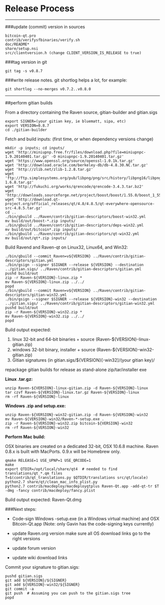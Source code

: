 Release Process
====================

* * *

###update (commit) version in sources


	bitcoin-qt.pro
	contrib/verifysfbinaries/verify.sh
	doc/README*
	share/setup.nsi
	src/clientversion.h (change CLIENT_VERSION_IS_RELEASE to true)

###tag version in git

	git tag -s v0.8.7

###write release notes. git shortlog helps a lot, for example:

	git shortlog --no-merges v0.7.2..v0.8.0

* * *

##perform gitian builds

 From a directory containing the Raven source, gitian-builder and gitian.sigs
  
	export SIGNER=(your gitian key, ie bluematt, sipa, etc)
	export VERSION=0.8.7
	cd ./gitian-builder

 Fetch and build inputs: (first time, or when dependency versions change)

	mkdir -p inputs; cd inputs/
	wget 'http://miniupnp.free.fr/files/download.php?file=miniupnpc-1.9.20140401.tar.gz' -O miniupnpc-1.9.20140401.tar.gz'
	wget 'https://www.openssl.org/source/openssl-1.0.1k.tar.gz'
	wget 'http://download.oracle.com/berkeley-db/db-4.8.30.NC.tar.gz'
	wget 'http://zlib.net/zlib-1.2.8.tar.gz'
	wget 'ftp://ftp.simplesystems.org/pub/libpng/png/src/history/libpng16/libpng-1.6.8.tar.gz'
	wget 'http://fukuchi.org/works/qrencode/qrencode-3.4.3.tar.bz2'
	wget 'http://downloads.sourceforge.net/project/boost/boost/1.55.0/boost_1_55_0.tar.bz2'
	wget 'http://download.qt-project.org/official_releases/qt/4.8/4.8.5/qt-everywhere-opensource-src-4.8.5.tar.gz'
	cd ..
	./bin/gbuild ../Raven/contrib/gitian-descriptors/boost-win32.yml
	mv build/out/boost-*.zip inputs/
	./bin/gbuild ../Raven/contrib/gitian-descriptors/deps-win32.yml
	mv build/out/bitcoin*.zip inputs/
	./bin/gbuild ../Raven/contrib/gitian-descriptors/qt-win32.yml
	mv build/out/qt*.zip inputs/

 Build Ravend and Raven-qt on Linux32, Linux64, and Win32:
  
	./bin/gbuild --commit Raven=v${VERSION} ../Raven/contrib/gitian-descriptors/gitian.yml
	./bin/gsign --signer $SIGNER --release ${VERSION} --destination ../gitian.sigs/ ../Raven/contrib/gitian-descriptors/gitian.yml
	pushd build/out
	zip -r Raven-${VERSION}-linux.zip *
	mv Raven-${VERSION}-linux.zip ../../
	popd
	./bin/gbuild --commit Raven=v${VERSION} ../Raven/contrib/gitian-descriptors/gitian-win32.yml
	./bin/gsign --signer $SIGNER --release ${VERSION}-win32 --destination ../gitian.sigs/ ../Raven/contrib/gitian-descriptors/gitian-win32.yml
	pushd build/out
	zip -r Raven-${VERSION}-win32.zip *
	mv Raven-${VERSION}-win32.zip ../../
	popd

  Build output expected:

  1. linux 32-bit and 64-bit binaries + source (Raven-${VERSION}-linux-gitian.zip)
  2. windows 32-bit binary, installer + source (Raven-${VERSION}-win32-gitian.zip)
  3. Gitian signatures (in gitian.sigs/${VERSION}[-win32]/(your gitian key)/

repackage gitian builds for release as stand-alone zip/tar/installer exe

**Linux .tar.gz:**

	unzip Raven-${VERSION}-linux-gitian.zip -d Raven-${VERSION}-linux
	tar czvf Raven-${VERSION}-linux.tar.gz Raven-${VERSION}-linux
	rm -rf Raven-${VERSION}-linux

**Windows .zip and setup.exe:**

	unzip Raven-${VERSION}-win32-gitian.zip -d Raven-${VERSION}-win32
	mv Raven-${VERSION}-win32/Raven-*-setup.exe .
	zip -r Raven-${VERSION}-win32.zip bitcoin-${VERSION}-win32
	rm -rf Raven-${VERSION}-win32

**Perform Mac build:**

  OSX binaries are created on a dedicated 32-bit, OSX 10.6.8 machine.
  Raven 0.8.x is built with MacPorts.  0.9.x will be Homebrew only.

	qmake RELEASE=1 USE_UPNP=1 USE_QRCODE=1
	make
	export QTDIR=/opt/local/share/qt4  # needed to find translations/qt_*.qm files
	T=$(contrib/qt_translations.py $QTDIR/translations src/qt/locale)
	python2.7 share/qt/clean_mac_info_plist.py
	python2.7 contrib/macdeploy/macdeployqtplus Raven-Qt.app -add-qt-tr $T -dmg -fancy contrib/macdeploy/fancy.plist

 Build output expected: Raven-Qt.dmg

###Next steps:

* Code-sign Windows -setup.exe (in a Windows virtual machine) and
  OSX Bitcoin-Qt.app (Note: only Gavin has the code-signing keys currently)

* update Raven.org version
  make sure all OS download links go to the right versions

* update forum version

* update wiki download links

Commit your signature to gitian.sigs:

	pushd gitian.sigs
	git add ${VERSION}/${SIGNER}
	git add ${VERSION}-win32/${SIGNER}
	git commit -a
	git push  # Assuming you can push to the gitian.sigs tree
	popd


